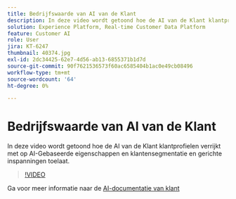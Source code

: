 ```yaml
---
title: Bedrijfswaarde van AI van de Klant
description: In deze video wordt getoond hoe de AI van de Klant klantprofielen verrijkt met op AI-Gebaseerde eigenschappen en klantensegmentatie en gerichte inspanningen toelaat.
solution: Experience Platform, Real-time Customer Data Platform
feature: Customer AI
role: User
jira: KT-6247
thumbnail: 40374.jpg
exl-id: 2dc34425-62e7-4d56-ab13-6855371b1d7d
source-git-commit: 90f7621536573f60ac6585404b1ac0e49cb08496
workflow-type: tm+mt
source-wordcount: '64'
ht-degree: 0%

---
```


# Bedrijfswaarde van AI van de Klant

In deze video wordt getoond hoe de AI van de Klant klantprofielen verrijkt met op AI-Gebaseerde eigenschappen en klantensegmentatie en gerichte inspanningen toelaat.

>[!VIDEO](https://video.tv.adobe.com/v/40374?quality=12&learn=on)

Ga voor meer informatie naar de [AI-documentatie van klant](https://experienceleague.adobe.com/docs/experience-platform/intelligent-services/customer-ai/overview.html)
